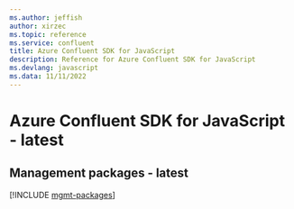 ```yaml
---
ms.author: jeffish
author: xirzec
ms.topic: reference
ms.service: confluent
title: Azure Confluent SDK for JavaScript
description: Reference for Azure Confluent SDK for JavaScript
ms.devlang: javascript
ms.data: 11/11/2022
---
```

# Azure Confluent SDK for JavaScript - latest

## Management packages - latest
[!INCLUDE [mgmt-packages](confluent-mgmt-index.md)]